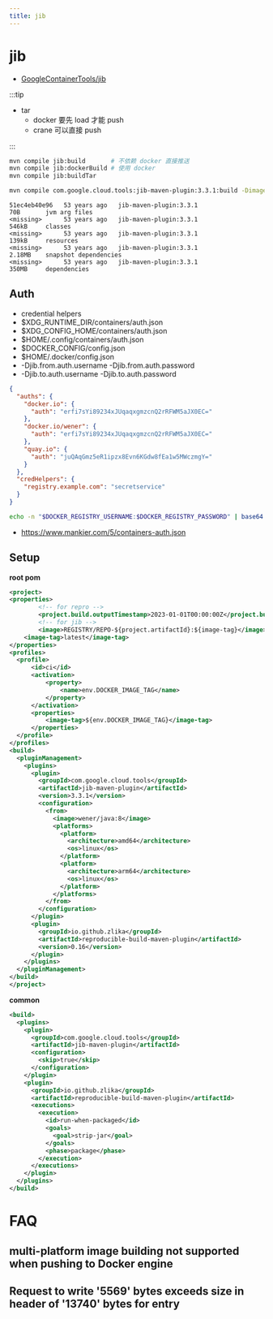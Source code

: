 ```yaml
---
title: jib
---
```


# jib

- [GoogleContainerTools/jib](https://github.com/GoogleContainerTools/jib)

:::tip

- tar
  - docker 要先 load 才能 push
  - crane 可以直接 push

:::

```bash
mvn compile jib:build       # 不依赖 docker 直接推送
mvn compile jib:dockerBuild # 使用 docker
mvn compile jib:buildTar

mvn compile com.google.cloud.tools:jib-maven-plugin:3.3.1:build -Dimage=IMAGE
```

```
51ec4eb40e96   53 years ago   jib-maven-plugin:3.3.1                          70B       jvm arg files
<missing>      53 years ago   jib-maven-plugin:3.3.1                          546kB     classes
<missing>      53 years ago   jib-maven-plugin:3.3.1                          139kB     resources
<missing>      53 years ago   jib-maven-plugin:3.3.1                          2.18MB    snapshot dependencies
<missing>      53 years ago   jib-maven-plugin:3.3.1                          350MB     dependencies
```

## Auth

- credential helpers
- $XDG_RUNTIME_DIR/containers/auth.json
- $XDG_CONFIG_HOME/containers/auth.json
- $HOME/.config/containers/auth.json
- $DOCKER_CONFIG/config.json
- $HOME/.docker/config.json
- -Djib.from.auth.username -Djib.from.auth.password
- -Djib.to.auth.username -Djib.to.auth.password

```json
{
  "auths": {
    "docker.io": {
      "auth": "erfi7sYi89234xJUqaqxgmzcnQ2rRFWM5aJX0EC="
    },
    "docker.io/wener": {
      "auth": "erfi7sYi89234xJUqaqxgmzcnQ2rRFWM5aJX0EC="
    },
    "quay.io": {
      "auth": "juQAqGmz5eR1ipzx8Evn6KGdw8fEa1w5MWczmgY="
    }
  },
  "credHelpers": {
    "registry.example.com": "secretservice"
  }
}
```

```bash
echo -n "$DOCKER_REGISTRY_USERNAME:$DOCKER_REGISTRY_PASSWORD" | base64 -w 0
```

- https://www.mankier.com/5/containers-auth.json

## Setup

**root pom**

```xml
<project>
<properties>
		<!-- for repro -->
		<project.build.outputTimestamp>2023-01-01T00:00:00Z</project.build.outputTimestamp>
		<!-- for jib -->
		<image>REGISTRY/REPO-${project.artifactId}:${image-tag}</image>
    <image-tag>latest</image-tag>
</properties>
<profiles>
  <profile>
      <id>ci</id>
      <activation>
          <property>
              <name>env.DOCKER_IMAGE_TAG</name>
          </property>
      </activation>
      <properties>
          <image-tag>${env.DOCKER_IMAGE_TAG}</image-tag>
      </properties>
  </profile>
</profiles>
<build>
  <pluginManagement>
    <plugins>
      <plugin>
        <groupId>com.google.cloud.tools</groupId>
        <artifactId>jib-maven-plugin</artifactId>
        <version>3.3.1</version>
        <configuration>
          <from>
            <image>wener/java:8</image>
            <platforms>
              <platform>
                <architecture>amd64</architecture>
                <os>linux</os>
              </platform>
              <platform>
                <architecture>arm64</architecture>
                <os>linux</os>
              </platform>
            </platforms>
          </from>
        </configuration>
      </plugin>
      <plugin>
        <groupId>io.github.zlika</groupId>
        <artifactId>reproducible-build-maven-plugin</artifactId>
        <version>0.16</version>
      </plugin>
    </plugins>
  </pluginManagement>
</build>
</project>
```

**common**

```xml
<build>
  <plugins>
    <plugin>
      <groupId>com.google.cloud.tools</groupId>
      <artifactId>jib-maven-plugin</artifactId>
      <configuration>
        <skip>true</skip>
      </configuration>
    </plugin>
    <plugin>
      <groupId>io.github.zlika</groupId>
      <artifactId>reproducible-build-maven-plugin</artifactId>
      <executions>
        <execution>
          <id>run-when-packaged</id>
          <goals>
            <goal>strip-jar</goal>
          </goals>
          <phase>package</phase>
        </execution>
      </executions>
    </plugin>
  </plugins>
</build>
```

# FAQ

## multi-platform image building not supported when pushing to Docker engine

## Request to write '5569' bytes exceeds size in header of '13740' bytes for entry
